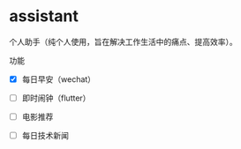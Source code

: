# assistant
个人助手（纯个人使用，旨在解决工作生活中的痛点、提高效率）。

功能
- [x] 每日早安（wechat）
- [ ] 即时闹钟（flutter）
- [ ] 电影推荐
- [ ] 每日技术新闻

